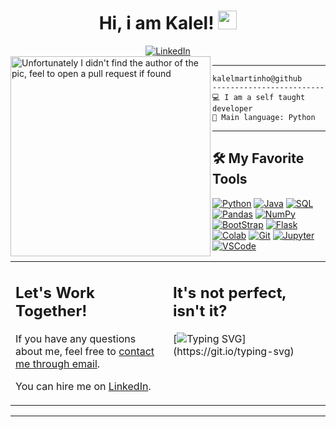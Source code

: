 <h1 align="center">
Hi, i am Kalel!
  <img src="https://media.giphy.com/media/hvRJCLFzcasrR4ia7z/giphy.gif" width="30"></h1>
  <div align=center>
        <a href="https://www.linkedin.com/in/kalelmartinho/"><img src="https://img.shields.io/badge/Linkedin-0077b5?style=flat&logo=linkedin" alt="LinkedIn" /></a>  </div>

<!-- Typing SVG by DenverCoder1 - https://github.com/DenverCoder1/readme-typing-svg -->

  


<img align="left" src="https://i.pinimg.com/originals/e4/26/70/e426702edf874b181aced1e2fa5c6cde.gif" alt="Unfortunately I didn't find the author of the pic, feel to open a pull request if found" width="320" />
<hr>

``` 
kalelmartinho@github
-------------------------
💻 I am a self taught developer
🌟 Main language: Python
````

<hr>


## 🛠️ My Favorite Tools

<p>
    <a href="#"><img alt="Python" src="https://img.shields.io/badge/Python%20-%2314354C.svg?logo=python&logoColor=white"></a>  
    <a href="#"><img alt="Java" src="https://img.shields.io/badge/Java-%23007396.svg?logo=java&logoColor=white"></a>
    <a href="#><img alt="JavaScript" src="https://img.shields.io/badge/JavaScript%20-%23F7DF1E.svg?logo=javascript&logoColor=black"></a>
    <a href="#"><img alt="SQL" src="https://custom-icon-badges.herokuapp.com/badge/SQL-025E8C.svg?logo=database&logoColor=white"></a>
    <a href="#"><img alt="Pandas" src="https://img.shields.io/badge/Pandas%20-%23150458.svg?logo=pandas&logoColor=white"></a>
    <a href="#"><img alt="NumPy" src="https://img.shields.io/badge/Numpy%20-%23013243.svg?logo=numpy&logoColor=white"></a>
    <a href="#"><img alt="BootStrap" src="https://img.shields.io/badge/BootStrap%20-%23430098.svg?logo=BootStrap&logoColor=white"></a>
    <a href="#"><img alt="Flask" src="https://img.shields.io/badge/Flask-008678.svg?logo=flask&logoColor=white"></a>
    <a href="#"><img alt="Colab" src="https://img.shields.io/badge/Colab-00b56a.svg?logo=google-colab&logoColor=white"></a>
    <a href="#"><img alt="Git" src="https://img.shields.io/badge/Git%20-%23F05033.svg?logo=git&logoColor=white"></a>
    <a href="#"><img alt="Jupyter" src="https://img.shields.io/badge/Jupyter%20-%23F37626.svg?logo=Jupyter&logoColor=white"></a>
    <a href="#"><img alt="VSCode" src="https://img.shields.io/badge/VSCode-0078d7.svg?logo=visual-studio-code&logoColor=white"></a>
</p>





<table style="border: none">
  <tr>
  <td width="50%" valign="top">

## Let's Work Together!

If you have any questions about me, feel free to <a href="mailto:kalelmartinho@gmail.com">contact me through email</a>.

You can hire me on <a href="https://www.linkedin.com/in/kalelmartinho/">LinkedIn</a>.

  </td>
  <td width="50%" valign="top">

## It's not perfect, isn't it?

[![Typing SVG](https://readme-typing-svg.herokuapp.com?size=14&color=5FC397&center=true&lines="Don't+be+a+programmer%EF%BC%8C+Be+a+problem+solver.")](https://git.io/typing-svg)

  </td>
  </tr>
</table>

------

